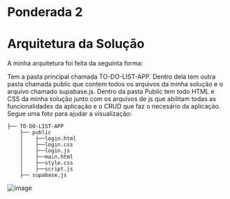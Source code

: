 # Ponderada 2

# Arquitetura da Solução

A minha arquitetura foi feita da seguinta forma:

Tem a pasta principal chamada TO-DO-LIST-APP. Dentro dela tem outra pasta chamada public que contem todos os arquivos da minha solução e o arquivo chamado supabase.js. Dentro da pasta Public tem todo HTML e CSS da minha solução junto com os arquivos de js que abilitam todas as funcionalidades da aplicação e o CRUD que faz o necesário da aplicação. Segue uma foto para ajudar a visualização:

```
├── TO-DO-LIST-APP
    ├── public
    │    ├──login.html
    │    ├──login.css
    │    ├──login.js
    │    ├──main.html
    │    ├──style.css
    │    ├──script.js
    ├── supabase.js
```

![image](https://github.com/LucaSarhan/ponderada_2/assets/99192966/339ad75e-d9f5-494a-9a84-ec39b9bd13f9)

